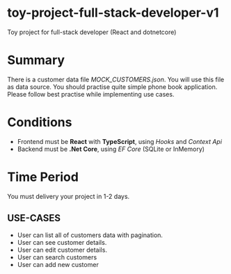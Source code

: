 # toy-project-full-stack-developer-v1

Toy project for full-stack developer (React and dotnetcore)

# Summary

There is a customer data file _MOCK_CUSTOMERS.json_. You will use this file as data source. You should practise quite simple phone book application. Please follow best practise while implementing use cases.

# Conditions

- Frontend must be **React** with __TypeScript__, using _Hooks_ and _Context Api_
- Backend must be **.Net Core**, using _EF Core_ (SQLite or InMemory)


# Time Period

You must delivery your project in 1-2 days.


## USE-CASES

* User can list all of customers data with pagination.
* User can see customer details.
* User can edit customer details.
* User can search customers
* User can add new customer

